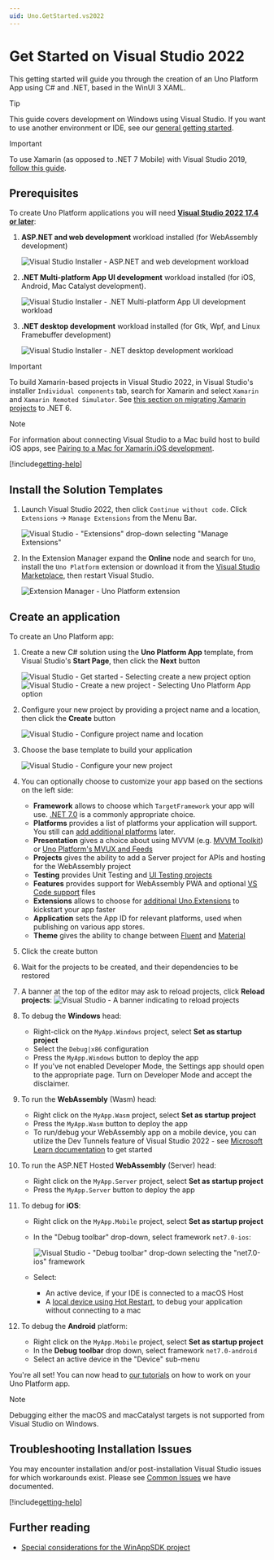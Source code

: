 ```yaml
---
uid: Uno.GetStarted.vs2022
---
```


# Get Started on Visual Studio 2022

This getting started will guide you through the creation of an Uno Platform App using C# and .NET, based in the WinUI 3 XAML.

> [!TIP] 
> This guide covers development on Windows using Visual Studio. If you want to use another environment or IDE, see our [general getting started](get-started.md).

> [!IMPORTANT] 
> To use Xamarin (as opposed to .NET 7 Mobile) with Visual Studio 2019, [follow this guide](get-started-vs.md).

## Prerequisites
To create Uno Platform applications you will need [**Visual Studio 2022 17.4 or later**](https://visualstudio.microsoft.com/vs/):

1. **ASP.NET and web development** workload installed (for WebAssembly development)

    ![Visual Studio Installer - ASP.NET and web development workload](Assets/quick-start/vs-install-web.png)

1. **.NET Multi-platform App UI development** workload installed (for iOS, Android, Mac Catalyst development).

    ![Visual Studio Installer - .NET Multi-platform App UI development workload](Assets/quick-start/vs-install-dotnet-mobile.png)

1. **.NET desktop development** workload installed (for Gtk, Wpf, and Linux Framebuffer development)

    ![Visual Studio Installer - .NET desktop development workload](Assets/quick-start/vs-install-dotnet.png)    

> [!IMPORTANT] 
> To build Xamarin-based projects in Visual Studio 2022, in Visual Studio's installer `Individual components` tab, search for Xamarin and select `Xamarin` and `Xamarin Remoted Simulator`. See [this section on migrating Xamarin projects](migrating-from-xamarin-to-net6.md) to .NET 6.

> [!NOTE]
> For information about connecting Visual Studio to a Mac build host to build iOS apps, see [Pairing to a Mac for Xamarin.iOS development](https://docs.microsoft.com/en-us/xamarin/ios/get-started/installation/windows/connecting-to-mac/).

[!include[getting-help](use-uno-check-inline-windows.md)]

## Install the Solution Templates

1. Launch Visual Studio 2022, then click `Continue without code`. Click `Extensions` -> `Manage Extensions` from the Menu Bar.

    ![Visual Studio - "Extensions" drop-down selecting "Manage Extensions"](Assets/tutorial01/manage-extensions.png)

2. In the Extension Manager expand the **Online** node and search for `Uno`, install the `Uno Platform` extension or download it from the [Visual Studio Marketplace](https://marketplace.visualstudio.com/items?itemName=unoplatform.uno-platform-addin-2022), then restart Visual Studio.

    ![Extension Manager - Uno Platform extension](Assets/tutorial01/uno-extensions.PNG)

## Create an application

To create an Uno Platform app:
1. Create a new C# solution using the **Uno Platform App** template, from Visual Studio's **Start Page**, then click the **Next** button

    ![Visual Studio - Get started - Selecting `create a new project` option](Assets/tutorial01/newproject1.PNG)
    ![Visual Studio - Create a new project - Selecting `Uno Platform App` option](Assets/tutorial01/newproject2.PNG)

1. Configure your new project by providing a project name and a location, then click the **Create** button

    ![Visual Studio - Configure project name and location](Assets/tutorial01/configure-new-unoplatform-app.PNG)

1. Choose the base template to build your application
   
    ![Visual Studio - Configure your new project](Assets/quick-start/vsix-new-project-options.png)

1. You can optionally choose to customize your app based on the sections on the left side:
    - **Framework** allows to choose which `TargetFramework` your app will use. [.NET 7.0](https://dotnet.microsoft.com/en-us/download/dotnet/7.0) is a commonly appropriate choice.
    - **Platforms** provides a list of platforms your application will support. You still can [add additional platforms](xref:Uno.Guides.AddAdditionalPlatforms) later.
    - **Presentation** gives a choice about using MVVM (e.g. [MVVM Toolkit](https://learn.microsoft.com/en-us/dotnet/communitytoolkit/mvvm/)) or [Uno Platform's MVUX and Feeds](xref:Overview.Reactive.Concept)
    - **Projects** gives the ability to add a Server project for APIs and hosting for the WebAssembly project
    - **Testing** provides Unit Testing and [UI Testing projects](https://github.com/unoplatform/Uno.UITest)
    - **Features** provides support for WebAssembly PWA and optional [VS Code support](xref:Uno.GetStarted.vscode) files
    - **Extensions** allows to choose for [additional Uno.Extensions](xref:Overview.Features) to kickstart your app faster
    - **Application** sets the App ID for relevant platforms, used when publishing on various app stores.
    - **Theme** gives the ability to change between [Fluent](xref:uno.themes.fluent.getstarted) and [Material](xref:uno.themes.material.getstarted)
    
1. Click the create button

1. Wait for the projects to be created, and their dependencies to be restored

1. A banner at the top of the editor may ask to reload projects, click **Reload projects**:
    ![Visual Studio - A banner indicating to reload projects](Assets/quick-start/vs2022-project-reload.png)

1. To debug the **Windows** head:
    - Right-click on the `MyApp.Windows` project, select **Set as startup project**
    - Select the `Debug|x86` configuration
    - Press the `MyApp.Windows` button to deploy the app
    - If you've not enabled Developer Mode, the Settings app should open to the appropriate page. Turn on Developer Mode and accept the disclaimer.
1. To run the **WebAssembly** (Wasm) head:
    - Right click on the `MyApp.Wasm` project, select **Set as startup project**
    - Press the `MyApp.Wasm` button to deploy the app
    - To run/debug your WebAssembly app on a mobile device, you can utilize the Dev Tunnels feature of Visual Studio 2022 - see [Microsoft Learn documentation](https://learn.microsoft.com/en-us/aspnet/core/test/dev-tunnels) to get started
1. To run the ASP.NET Hosted **WebAssembly** (Server) head:
    - Right click on the `MyApp.Server` project, select **Set as startup project**
    - Press the `MyApp.Server` button to deploy the app
1. To debug for **iOS**:
    - Right click on the `MyApp.Mobile` project, select **Set as startup project**
    - In the "Debug toolbar" drop-down, select framework `net7.0-ios`:

      ![Visual Studio - "Debug toolbar" drop-down selecting the "net7.0-ios" framework](Assets/quick-start/net7-ios-debug.png)
      
    - Select:
      - An active device, if your IDE is connected to a macOS Host
      - A [local device using Hot Restart](https://learn.microsoft.com/en-us/xamarin/xamarin-forms/deploy-test/hot-restart), to debug your application without connecting to a mac
1. To debug the **Android** platform:
    - Right click on the `MyApp.Mobile` project, select **Set as startup project**
    - In the **Debug toolbar** drop down, select framework `net7.0-android`
    - Select an active device in the "Device" sub-menu

You're all set! You can now head to [our tutorials](getting-started-tutorial-1.md) on how to work on your Uno Platform app.

> [!NOTE] 
> Debugging either the macOS and macCatalyst targets is not supported from Visual Studio on Windows.

## Troubleshooting Installation Issues

You may encounter installation and/or post-installation Visual Studio issues for which workarounds exist. Please see [Common Issues](https://platform.uno/docs/articles/get-started-wizard.html) we have documented.

[!include[getting-help](getting-help.md)]

## Further reading
- [Special considerations for the WinAppSDK project](features/winapp-sdk-specifics.md)
